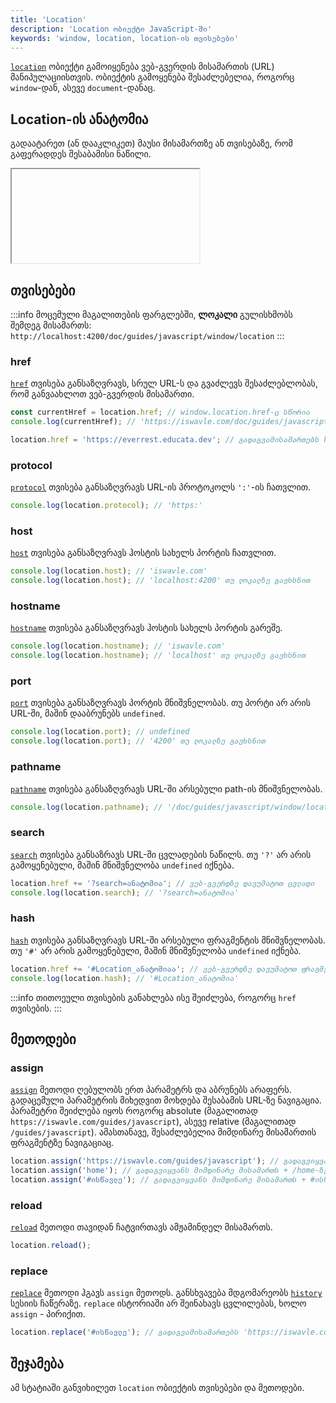 ```yaml
---
title: 'Location'
description: 'Location ობიექტი JavaScript-ში'
keywords: 'window, location, location-ის თვისებები'
---
```


[`location`](https://developer.mozilla.org/en-US/docs/Web/API/Location) ობიექტი გამოიყენება ვებ-გვერდის მისამართის (URL) მანიპულაციისთვის. ობიექტის გამოყენება შესაძლებელია, როგორც `window`-დან, ასევე `document`-დანაც.

## Location-ის ანატომია

გადაატარეთ (ან დააკლიკეთ) მაუსი მისამართზე ან თვისებაზე, რომ გაფერადდეს შესაბამისი ნაწილი.

<iframe data-url="guides/javascript-location" data-title="Location ანატომია" data-height="150"></iframe>

## თვისებები

:::info
მოცემული მაგალითების ფარგლებში, **ლოკალი** გულისხმობს შემდეგ მისამართს: `http://localhost:4200/doc/guides/javascript/window/location`
:::

### href

[`href`](https://developer.mozilla.org/en-US/docs/Web/API/Location/href) თვისება განსაზღვრავს, სრულ URL-ს და გვაძლევს შესაძლებლობას, რომ განვაახლოთ ვებ-გვერდის მისამართი.

```js
const currentHref = location.href; // window.location.href-ც სწორია
console.log(currentHref); // 'https://iswavle.com/doc/guides/javascript/window/location'

location.href = 'https://everrest.educata.dev'; // გადაგვამისამართებს https://everrest.educata.dev მისამართზე
```

### protocol

[`protocol`](https://developer.mozilla.org/en-US/docs/Web/API/Location/protocol) თვისება განსაზღვრავს URL-ის პროტოკოლს `':'`-ის ჩათვლით.

```js
console.log(location.protocol); // 'https:'
```

### host

[`host`](https://developer.mozilla.org/en-US/docs/Web/API/Location/host) თვისება განსაზღვრავს ჰოსტის სახელს პორტის ჩათვლით.

```js
console.log(location.host); // 'iswavle.com'
console.log(location.host); // 'localhost:4200' თუ ლოკალზე გავხსნით
```

### hostname

[`hostname`](https://developer.mozilla.org/en-US/docs/Web/API/Location/hostname) თვისება განსაზღვრავს ჰოსტის სახელს პორტის გარეშე.

```js
console.log(location.hostname); // 'iswavle.com'
console.log(location.hostname); // 'localhost' თუ ლოკალზე გავხსნით
```

### port

[`port`](https://developer.mozilla.org/en-US/docs/Web/API/Location/port) თვისება განსაზღვრავს პორტის მნიშვნელობას. თუ პორტი არ არის URL-ში, მაშინ დააბრუნებს `undefined`.

```js
console.log(location.port); // undefined
console.log(location.port); // '4200' თუ ლოკალზე გავხსნით
```

### pathname

[`pathname`](https://developer.mozilla.org/en-US/docs/Web/API/Location/pathname) თვისება განსაზღვრავს URL-ში არსებული path-ის მნიშვნელობას.

```js
console.log(location.pathname); // '/doc/guides/javascript/window/location'
```

### search

[`search`](https://developer.mozilla.org/en-US/docs/Web/API/Location/search) თვისება განსაზრავს URL-ში ცვლადების ნაწილს. თუ `'?'` არ არის გამოყენებული, მაშინ მნიშვნელობა `undefined` იქნება.

```js
location.href += '?search=ანატომია'; // ვებ-გვერდზე დავუმატოთ ცვლადი
console.log(location.search); // '?search=ანატომია'
```

### hash

[`hash`](https://developer.mozilla.org/en-US/docs/Web/API/Location/hash) თვისება განსაზღვრავს URL-ში არსებული ფრაგმენტის მნიშვნელობას. თუ `'#'` არ არის გამოყენებული, მაშინ მნიშვნელობა `undefined` იქნება.

```js
location.href += '#Location_ანატომიაა'; // ვებ-გვერდზე დავუმატოთ ფრაგმენტის მნიშვნელობა
console.log(location.hash); // '#Location_ანატომია'
```

:::info
თითოეული თვისების განახლება ისე შეიძლება, როგორც `href` თვისების.
:::

## მეთოდები

### assign

[`assign`](https://developer.mozilla.org/en-US/docs/Web/API/Location/assign) მეთოდი ღებულობს ერთ პარამეტრს და აბრუნებს არაფერს.
გადაცემული პარამეტრის მიხედვით მოხდება შესაბამის URL-ზე ნავიგაცია.
პარამეტრი შეიძლება იყოს როგორც absolute (მაგალითად `https://iswavle.com/guides/javascript`),
ასევე relative (მაგალითად `/guides/javascript`).
ამასთანავე, შესაძლებელია მიმდინარე მისამართის ფრაგმენტზე ნავიგაციაც.
```js
location.assign('https://iswavle.com/guides/javascript'); // გადაგვიყვანს 'https://iswavle.com/guides/javascript'
location.assign('home'); // გადაგვიყვანს მიმდინარე მისამართს + /home-ზე
location.assign('#ისწავლე'); // გადაგვიყვანს მიმდინარე მისამართს + #ისწავლე-ზე
```

### reload

[`reload`](https://developer.mozilla.org/en-US/docs/Web/API/Location/reload) მეთოდი თავიდან ჩატვირთავს ამჟამინდელ მისამართს.

```js
location.reload();
```

### replace

[`replace`](https://developer.mozilla.org/en-US/docs/Web/API/Location/replace) მეთოდი ჰგავს `assign` მეთოდს. განსხვავება მდგომარეობს [`history`](https://developer.mozilla.org/en-US/docs/Web/API/History) სესიის ჩაწერაზე. `replace` ისტორიაში არ შეინახავს ცვლილებას, ხოლო `assign` - პირიქით.

```js
location.replace('#ისწავლე'); // გადაგვამისამართებს 'https://iswavle.com/#ისწავლე'
```

## შეჯამება

ამ სტატიაში განვიხილეთ `location` ობიექტის თვისებები და მეთოდები.
